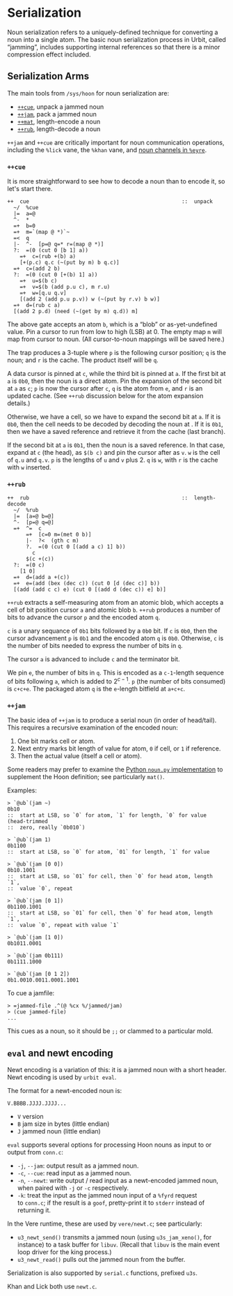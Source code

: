 # Serialization

Noun serialization refers to a uniquely-defined technique for converting a noun into a single atom.  The basic noun serialization process in Urbit, called “jamming”, includes supporting internal references so that there is a minor compression effect included.

##  Serialization Arms

The main tools from `/sys/hoon` for noun serialization are:

- [`++cue`](/language/hoon/reference/stdlib/2p#cue), unpack a jammed noun
- [`++jam`](/language/hoon/reference/stdlib/2p#jam), pack a jammed noun
- [`++mat`](/language/hoon/reference/stdlib/2p#mat), length-encode a noun
- [`++rub`](/language/hoon/reference/stdlib/2p#rub), length-decode a noun

`++jam` and `++cue` are critically important for noun communication operations, including the `%lick` vane, the `%khan` vane, and [noun channels in `%eyre`](/system/kernel/eyre/guides/noun-channels).

### `++cue`

It is more straightforward to see how to decode a noun than to encode it, so let's start there.

```hoon
++  cue                                                 ::  unpack
  ~/  %cue
  |=  a=@
  ^-  *
  =+  b=0
  =+  m=`(map @ *)`~
  =<  q
  |-  ^-  [p=@ q=* r=(map @ *)]
  ?:  =(0 (cut 0 [b 1] a))
    =+  c=(rub +(b) a)
    [+(p.c) q.c (~(put by m) b q.c)]
  =+  c=(add 2 b)
  ?:  =(0 (cut 0 [+(b) 1] a))
    =+  u=$(b c)
    =+  v=$(b (add p.u c), m r.u)
    =+  w=[q.u q.v]
    [(add 2 (add p.u p.v)) w (~(put by r.v) b w)]
  =+  d=(rub c a)
  [(add 2 p.d) (need (~(get by m) q.d)) m]
```

The above gate accepts an atom `b`, which is a “blob” or as-yet-undefined value.  Pin a cursor to run from low to high (LSB) at 0.  The empty map `m` will map from cursor to noun.  (All cursor-to-noun mappings will be saved here.)

The trap produces a 3-tuple where `p` is the following cursor position; `q` is the noun; and `r` is the cache.  The product itself will be `q`.

A data cursor is pinned at `c`, while the third bit is pinned at `a`.  If the first bit at `a` is `0b0`, then the noun is a direct atom.  Pin the expansion of the second bit at `a` as `c`; `p` is now the cursor after `c`, `q` is the atom from `e`, and `r` is an updated cache.  (See `++rub` discussion below for the atom expansion details.)

Otherwise, we have a cell, so we have to expand the second bit at `a`.  If it is `0b0`, then the cell needs to be decoded by decoding the noun at .  If it is `0b1`, then we have a saved reference and retrieve it from the cache (last branch).

If the second bit at `a` is `0b1`, then the noun is a saved reference.  In that case, expand at `c` (the head), as `$(b c)` and pin the cursor after as `v`.  `w` is the cell of `q.u` and `q.v`.  `p` is the lengths of `u` and `v` plus 2.  `q` is `w`, with `r` is the cache with `w` inserted.

### `++rub`

```hoon
++  rub                                                 ::  length-decode
  ~/  %rub
  |=  [a=@ b=@]
  ^-  [p=@ q=@]
  =+  ^=  c
      =+  [c=0 m=(met 0 b)]
      |-  ?<  (gth c m)
      ?.  =(0 (cut 0 [(add a c) 1] b))
        c
      $(c +(c))
  ?:  =(0 c)
    [1 0]
  =+  d=(add a +(c))
  =+  e=(add (bex (dec c)) (cut 0 [d (dec c)] b))
  [(add (add c c) e) (cut 0 [(add d (dec c)) e] b)]
```

`++rub` extracts a self-measuring atom from an atomic blob, which accepts a cell of bit position cursor `a` and atomic blob `b`.  `++rub` produces a number of bits to advance the cursor `p` and the encoded atom `q`.

`c` is a unary sequance of `0b1` bits followed by a `0b0` bit.  If `c` is `0b0`, then the cursor advancement `p` is `0b1` and the encoded atom `q` is `0b0`.  Otherwise, `c` is the number of bits needed to express the number of bits in `q`.

The cursor `a` is advanced to include `c` and the terminator bit.

We pin `e`, the number of bits in `q`. This is encoded as a `c-1`-length sequence of bits following `a`, which is added to $2^{c-1}$. `p` (the number of bits consumed) is `c+c+e`.  The packaged atom `q` is the `e`-length bitfield at `a+c+c`.

### `++jam`

The basic idea of `++jam` is to produce a serial noun (in order of head/tail).  This requires a recursive examination of the encoded noun:

1. One bit marks cell or atom.
2. Next entry marks bit length of value for atom, `0` if cell, or `1` if reference.
3. Then the actual value (itself a cell or atom).

Some readers may prefer to examine the [Python `noun.py` implementation](https://github.com/urbit/tools/blob/master/pkg/pynoun/noun.py) to supplement the Hoon definition; see particularly `mat()`.

Examples:

```hoon
> `@ub`(jam ~)
0b10
::  start at LSB, so `0` for atom, `1` for length, `0` for value (head-trimmed
::  zero, really `0b010`)

> `@ub`(jam 1)
0b1100
::  start at LSB, so `0` for atom, `01` for length, `1` for value

> `@ub`(jam [0 0])
0b10.1001
::  start at LSB, so `01` for cell, then `0` for head atom, length `1`,
::  value `0`, repeat

> `@ub`(jam [0 1])
0b1100.1001
::  start at LSB, so `01` for cell, then `0` for head atom, length `1`,
::  value `0`, repeat with value `1`

> `@ub`(jam [1 0])
0b1011.0001

> `@ub`(jam 0b111)
0b1111.1000

> `@ub`(jam [0 1 2])
0b1.0010.0011.0001.1001
```

To cue a jamfile:

```hoon
> =jammed-file .^(@ %cx %/jammed/jam)
> (cue jammed-file)
...
```

This cues as a noun, so it should be `;;` or clammed to a particular mold.

##  `eval` and newt encoding

Newt encoding is a variation of this:  it is a jammed noun with a short header.  Newt encoding is used by `urbit eval`.

The format for a newt-encoded noun is:

```
V.BBBB.JJJJ.JJJJ...
```

- `V` version
- `B` jam size in bytes (little endian)
- `J` jammed noun (little endian)

`eval` supports several options for processing Hoon nouns as input to or output from `conn.c`:

- `-j`, `--jam`: output result as a jammed noun.
- `-c`, `--cue`: read input as a jammed noun.
- `-n`, `--newt`: write output / read input as a newt-encoded jammed noun, when paired with `-j` or `-c` respectively.
- `-k`: treat the input as the jammed noun input of a `%fyrd` request to `conn.c`; if the result is a `goof`, pretty-print it to `stderr` instead of returning it.

In the Vere runtime, these are used by `vere/newt.c`; see particularly:

- `u3_newt_send()` transmits a jammed noun (using `u3s_jam_xeno()`, for instance) to a task buffer for `libuv`.  (Recall that `libuv` is the main event loop driver for the king process.)
- `u3_newt_read()` pulls out the jammed noun from the buffer.

Serialization is also supported by `serial.c` functions, prefixed `u3s`.

Khan and Lick both use `newt.c`.

